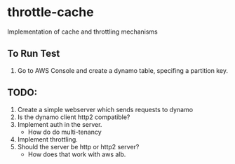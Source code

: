 # throttle-cache

Implementation of cache and throttling mechanisms

## To Run Test
1. Go to AWS Console and create a dynamo table, specifing a partition key.



## TODO:
1. Create a simple webserver which sends requests to dynamo
2. Is the dynamo client http2 compatible?
3. Implement auth in the server.
    - How do do multi-tenancy
4. Implement throttling.
5. Should the server be http or http2 server?
    - How does that work with aws alb.